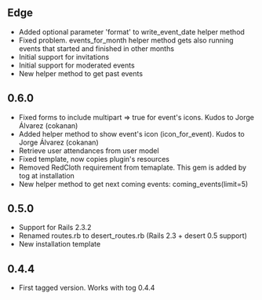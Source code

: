 Edge
----

* Added optional parameter 'format' to write_event_date helper method
* Fixed problem. events_for_month helper method gets also running events that started and finished in other months
* Initial support for invitations
* Initial support for moderated events
* New helper method to get past events

0.6.0
----

* Fixed forms to include multipart => true for event's icons. Kudos to Jorge Álvarez (cokanan)
* Added helper method to show event's icon (icon_for_event). Kudos to Jorge Álvarez (cokanan)
* Retrieve user attendances from user model
* Fixed template, now copies plugin's resources
* Removed RedCloth requirement from temaplate. This gem is added by tog at installation
* New helper method to get next coming events: coming_events(limit=5)

0.5.0
----

* Support for Rails 2.3.2
* Renamed routes.rb to desert_routes.rb (Rails 2.3 + desert 0.5 support)
* New installation template

0.4.4
----

* First tagged version. Works with tog 0.4.4
